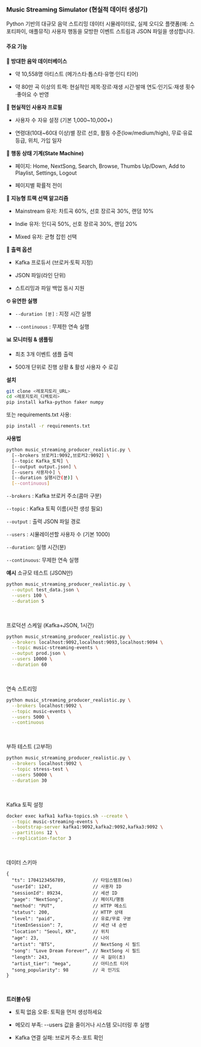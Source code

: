 ###  Music Streaming Simulator (현실적 데이터 생성기)
Python 기반의 대규모 음악 스트리밍 데이터 시뮬레이터로, 실제 오디오 플랫폼(예: 스포티파이, 애플뮤직) 사용자 행동을 모방한 이벤트 스트림과 JSON 파일을 생성합니다.

####  주요 기능
**🎼 방대한 음악 데이터베이스**

- 약 10,558명 아티스트 (메가스타·톱스타·유명·인디 티어)

- 약 80만 곡 이상의 트랙: 현실적인 제목·장르·재생 시간·발매 연도·인기도·재생 횟수·좋아요 수 반영

**👥 현실적인 사용자 프로필**

- 사용자 수 자유 설정 (기본 1,000~10,000+)

- 연령대(10대~60대 이상)별 장르 선호, 활동 수준(low/medium/high), 무료·유료 등급, 위치, 가입 일자

**🔄 행동 상태 기계(State Machine)**

- 페이지: Home, NextSong, Search, Browse, Thumbs Up/Down, Add to Playlist, Settings, Logout

- 페이지별 확률적 전이

**🤖 지능형 트랙 선택 알고리즘**

- Mainstream 유저: 차트곡 60%, 선호 장르곡 30%, 랜덤 10%

- Indie 유저: 인디곡 50%, 선호 장르곡 30%, 랜덤 20%

- Mixed 유저: 균형 잡힌 선택

**📡 출력 옵션**

- Kafka 프로듀서 (브로커·토픽 지정)

- JSON 파일(라인 단위)

- 스트리밍과 파일 백업 동시 지원

**⏲ 유연한 실행**

- `--duration [분]` : 지정 시간 실행

- `--continuous` : 무제한 연속 실행

**📊 모니터링 & 샘플링**

- 최초 3개 이벤트 샘플 출력

- 500개 단위로 진행 상황 & 활성 사용자 수 로깅

**설치**
```bash
git clone <레포지토리_URL>
cd <레포지토리_디렉토리>
pip install kafka-python faker numpy
```
또는 requirements.txt 사용:
```bash
pip install -r requirements.txt
```

**사용법**
```bash
python music_streaming_producer_realistic.py \
  [--brokers 브로커1:9092,브로커2:9092] \
  [--topic Kafka_토픽] \
  [--output output.json] \
  [--users 사용자수] \
  [--duration 실행시간(분)] \
  [--continuous]
```

`--brokers` : Kafka 브로커 주소(콤마 구분)

`--topic` : Kafka 토픽 이름(사전 생성 필요)

`--output` : 출력 JSON 파일 경로

`--users` : 시뮬레이션할 사용자 수 (기본 1000)

`--duration`: 실행 시간(분)

`--continuous`: 무제한 연속 실행

**예시**
소규모 테스트 (JSON만)

```bash
python music_streaming_producer_realistic.py \
  --output test_data.json \
  --users 100 \
  --duration 5
```

<br>

프로덕션 스케일 (Kafka+JSON, 1시간)
```bash
python music_streaming_producer_realistic.py \
  --brokers localhost:9092,localhost:9093,localhost:9094 \
  --topic music-streaming-events \
  --output prod.json \
  --users 10000 \
  --duration 60
```

<br>

연속 스트리밍

```bash
python music_streaming_producer_realistic.py \
  --brokers localhost:9092 \
  --topic music-events \
  --users 5000 \
  --continuous
```

<br>

부하 테스트 (고부하)

```bash
python music_streaming_producer_realistic.py \
  --brokers localhost:9092 \
  --topic stress-test \
  --users 50000 \
  --duration 30
```

<br>

Kafka 토픽 설정
```bash
docker exec kafka1 kafka-topics.sh --create \
  --topic music-streaming-events \
  --bootstrap-server kafka1:9092,kafka2:9092,kafka3:9092 \
  --partitions 12 \
  --replication-factor 3
```

<br>

데이터 스키마
```text
{
  "ts": 1704123456789,          // 타임스탬프(ms)
  "userId": 1247,               // 사용자 ID
  "sessionId": 89234,           // 세션 ID
  "page": "NextSong",           // 페이지/행동
  "method": "PUT",              // HTTP 메소드
  "status": 200,                // HTTP 상태
  "level": "paid",              // 유료/무료 구분
  "itemInSession": 7,           // 세션 내 순번
  "location": "Seoul, KR",      // 위치
  "age": 23,                    // 나이
  "artist": "BTS",              // NextSong 시 필드
  "song": "Love Dream Forever", // NextSong 시 필드
  "length": 243,                // 곡 길이(초)
  "artist_tier": "mega",        // 아티스트 티어
  "song_popularity": 98         // 곡 인기도
}
```

<br>

**트러블슈팅**
- 토픽 없음 오류: 토픽을 먼저 생성하세요

- 메모리 부족: --users 값을 줄이거나 시스템 모니터링 후 실행

- Kafka 연결 실패: 브로커 주소·포트 확인